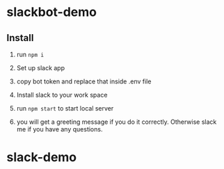 # slackbot-demo

## Install

1. run ``` npm i ```

2. Set up slack app

3. copy bot token and replace that inside .env file

4. Install slack to your work space

5. run ``` npm start ``` to start local server

6. you will get a greeting message if you do it correctly. Otherwise slack me if you have any questions.

# slack-demo
